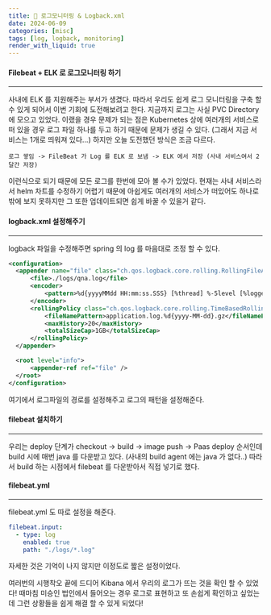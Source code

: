 ```yaml
---
title: 🏉 로그모니터링 & Logback.xml 
date: 2024-06-09
categories: [misc]
tags: [log, logback, monitoring]
render_with_liquid: true
---
```

#### Filebeat + ELK 로 로그모니터링 하기
---
사내에 ELK 를 지원해주는 부서가 생겼다. 따라서 우리도 쉽게 로그 모니터링을 구축 할 수 있게 되어서 이번 기회에 도전해보려고 한다.
지금까지 로그는 사실 PVC Directory 에 모으고 있었다. 이랬을 경우 문제가 되는 점은 Kubernetes 상에 여러개의 서비스로 떠 있을 경우 로그 파일 하나를 두고 하기 때문에 문제가 생길 수 있다. (그래서 지금 서비스는 1개로 띄워져 있다...) 하지만 오늘 도전했던 방식은 조금 다르다.

```
로그 쌓임 -> FileBeat 가 Log 를 ELK 로 보냄 -> ELK 에서 저장 (사내 서비스여서 2달간 저장)
```

이런식으로 되기 때문에 모든 로그를 한번에 모아 볼 수가 있었다. 현재는 사내 서비스라서 helm 차트를 수정하기 어렵기 때문에 아쉽게도 여러개의 서비스가 떠있어도 하나로 밖에 보지 못하지만 그 또한 업데이트되면 쉽게 바꿀 수 있을거 같다.

#### logback.xml 설정해주기
---
logback 파일을 수정해주면 spring 의 log 를 마음대로 조정 할 수 있다.

```xml
<configuration>
  <appender name="file" class="ch.qos.logback.core.rolling.RollingFileAppender">
      <file>./logs/qna.log</file>
      <encoder>
          <pattern>%d{yyyyMMdd HH:mm:ss.SSS} [%thread] %-5level [%logger{0}:%line] - %msg %n</pattern>
      </encoder>
      <rollingPolicy class="ch.qos.logback.core.rolling.TimeBasedRollingPolicy">
          <fileNamePattern>application.log.%d{yyyy-MM-dd}.gz</fileNamePattern>
          <maxHistory>20</maxHistory>
          <totalSizeCap>1GB</totalSizeCap>
      </rollingPolicy>
  </appender>

  <root level="info">
      <appender-ref ref="file" />
  </root>
</configuration>
```

여기에서 로그파일의 경로를 설정해주고 로그의 패턴을 설정해준다.

#### filebeat 설치하기
---
우리는 deploy 단계가 checkout -> build -> image push -> Paas deploy 순서인데 build 시에 매번 java 를 다운받고 있다. (사내의 build agent 에는 java 가 없다..) 따라서 build 하는 시점에서 filebeat 를 다운받아서 직접 넣기로 했다.

#### filebeat.yml
---
filebeat.yml 도 따로 설정을 해준다.

```yml
filebeat.input:
  - type: log
    enabled: true
    path: "./logs/*.log"
```

자세한 것은 기억이 나지 않지만 이정도로 짧은 설정이었다.

여러번의 시행착오 끝에 드디어 Kibana 에서 우리의 로그가 뜨는 것을 확인 할 수 있었다! 때마침 미승인 법인에서 들어오는 경우 로그로 표현하고 또 손쉽게 확인하고 싶었는데 그런 상황들을 쉽게 해결 할 수 있게 되었다!